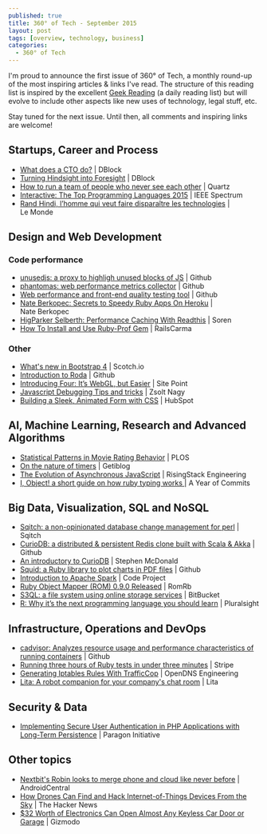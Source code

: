```yaml
---
published: true
title: 360° of Tech - September 2015
layout: post
tags: [overview, technology, business]
categories:
  - 360° of Tech
---
```


I'm proud to announce the first issue of 360° of Tech, a monthly round-up of the most inspiring articles & links I've read. The structure of this reading list is inspired by the excellent [Geek Reading](http://regulargeek.com/2015/08/31/geek-reading-august-31-2015/) (a daily reading list) but will evolve to include other aspects like new uses of technology,  legal stuff, etc.

Stay tuned for the next issue. Until then, all comments and inspiring links are welcome!

Startups, Career and Process
----------------------------

* [What does a CTO do?](http://code.dblock.org/2015/05/23/what-does-a-cto-do.html) | DBlock
  <i data-tag="value strategy scope impact detail"></i>
* [Turning Hindsight into Foresight](http://code.dblock.org/2015/09/01/turning-hindsight-into-foresight.html) | DBlock
  <i data-tag="leadership management opportunity hindsight foresight"></i>
* [How to run a team of people who never see each other](http://qz.com/230998/how-to-run-a-team-of-people-who-never-see-each-other/) | Quartz
  <i data-tag="management"></i>
* [Interactive: The Top Programming Languages 2015](http://spectrum.ieee.org/static/interactive-the-top-programming-languages-2015#index/2015/1/1/1/1/1/50/1/50/1/50/1/30/1/30/1/30/1/20/1/20/1/5/1/5/1/20/1/100/) | IEEE Spectrum
  <i data-tag="programming language interactive ranking criterium"></i>
* [Rand Hindi, l’homme qui veut faire disparaître les technologies](http://www.lemonde.fr/festival/article/2015/07/22/rand-hindi-l-homme-qui-veut-faire-disparaitre-les-technologies_4693695_4415198.html) | Le Monde
  <i data-tag="pervasive technology startup artificial-intelligence opinion"></i>


Design and Web Development
--------------------------

### Code performance

* [unusedjs: a proxy to highligh unused blocks of JS](
  https://github.com/gmetais/unusedjs) 
  | Github
  <i data-tag="web code audit performance web"></i>
* [phantomas: web performance metrics collector](https://github.com/gmetais/phantomas) | Github
  <i data-tag="performance metric web optimization"></i>
* [Web performance and front-end quality testing tool](
  https://github.com/gmetais/YellowLabTools) 
  | Github
  <i data-tag="performance web quality audit"></i>
* [Nate Berkopec: Secrets to Speedy Ruby Apps On Heroku](
  http://www.nateberkopec.com/2015/07/22/secrets-to-speedy-ruby-apps-on-heroku.html) 
  | Nate Berkopec
  <i data-tag="ruby web application performance optimization"></i>
* [HigParker Selberth: Performance Caching With Readthis](
  http://sorentwo.com/2015/07/20/high-performance-caching-with-readthis.html) 
  | Soren
  <i data-tag="redis performance caching tool"></i>
* [How To Install and Use Ruby-Prof Gem](http://railscarma.com/blog/technical-articles/how-to-install-and-use-ruby-prof-gem/) | RailsCarma
  <i data-tag="ruby profiling performance audit"></i>


### Other

* [What's new in Bootstrap 4](
  https://scotch.io/bar-talk/whats-new-in-bootstrap-4) 
  | Scotch.io
  <i data-tag="web css grid system bootstrap"></i>
* [Introduction to Roda](
  http://twin.github.io/introduction-to-roda/) 
  | Github
  <i data-tag="ruby web framework routing tree"></i>
* [Introducing Four: It’s WebGL, but Easier](
  http://www.sitepoint.com/introducing-four-webgl-easier/) 
  | Site Point
* [Javascript Debugging Tips and tricks](
  http://www.zsoltnagy.eu/javascript-debugging-tips-and-tricks/) 
  | Zsolt Nagy
  <i data-tag="javascript debugging expert tip trick"></i>
* [Building a Sleek, Animated Form with CSS](
  http://product.hubspot.com/blog/how-to-build-a-sleek-animated-input-form-with-css)
  | HubSpot
  <i data-tag="design form css tutorial"></i>


AI, Machine Learning, Research and Advanced Algorithms
------------------------------------------------------

* [Statistical Patterns in Movie Rating Behavior](
  http://journals.plos.org/plosone/article?id=10.1371/journal.pone.0136083)
  | PLOS
  <i data-tag="social-network behavior probability crime internet"></i>
* [On the nature of timers](
  http://blog.getify.com/on-the-nature-of-timers/)
  | Getiblog
  <i data-tag="javascript asynchronous philosophy timer benchmark"></i>
* [The Evolution of Asynchronous JavaScript](
  https://blog.risingstack.com/asynchronous-javascript/) 
  | RisingStack Engineering
  <i data-tag="javascript asynchronous philosophy es6 es7"></i>
* [I, Object! a short guide on how ruby typing works ](http://jakeyesbeck.com/2015/08/23/ruby-objects/)
  | A Year of Commits
  <i data-tag="ruby typing duck-typing in-depth guide"></i>


Big Data, Visualization, SQL and NoSQL
--------------------------------------

* [Sqitch: a non-opinionated database change management for perl](
  http://sqitch.org)
  | Sqitch
  <i data-tag="database change management perl"></i>
* [CurioDB: a distributed & persistent Redis clone built with Scala & Akka](
  https://github.com/stephenmcd/curiodb)
  | Github
  <i data-tag="distributed persistent redis clone database scala akka"></i>
* [An introductory to CurioDB](
  http://blog.jupo.org/2015/07/08/curiodb-a-distributed-persistent-redis-clone/)
  | Stephen McDonald
  <i data-tag="distributed persistent redis clone database scala akka"></i>
* [Squid: a Ruby library to plot charts in PDF files](
  http://fullscreen.github.io/squid/)
  | Github
  <i data-tag="ruby library chart pdf"></i>
* [Introduction to Apache Spark](
  http://www.codeproject.com/Articles/1023037/Introduction-to-Apache-Spark)
  | Code Project
  <i data-tag="apache stark database"></i>
* [Ruby Object Mapper (ROM) 0.9.0 Released](
  http://rom-rb.org/blog/2015/08/19/rom-0-9-0-released/)
  | RomRb
  <i data-tag="orm ruby datamapper rewrite"></i>
* [S3QL: a file system using online storage services](
  https://bitbucket.org/nikratio/s3ql)
  | BitBucket
  <i data-tag="filesystem cloud amazon s3 fuse posix"></i>
* [R: Why it’s the next programming language you should learn](
  http://blog.pluralsight.com/r-programming-language)
  | Pluralsight
  <i data-tag="statistic r-lang simple trend fun profit"></i>


Infrastructure, Operations and DevOps
-------------------------------------

* [cadvisor: Analyzes resource usage and performance characteristics of running containers](
  https://github.com/google/cadvisor)
  | Github
  <i data-tag="usage performance container audit"></i>
* [Running three hours of Ruby tests in under three minutes](
  https://stripe.com/blog/distributed-ruby-testing)
  | Stripe
  <i data-tag="performance ruby testing optimization"></i>
* [Generating Iptables Rules With TrafficCop](
  https://engineering.opendns.com/2015/08/31/generating-iptables-rules-with-trafficcop/)
  | OpenDNS Engineering
  <i data-tag="iptable rule generation firewall"></i>
* [Lita: A robot companion for your company's chat room](
  https://www.lita.io/)
  | Lita
  <i data-tag="ruby opensource bot task automation"></i>
  


Security & Data
---------------

* [Implementing Secure User Authentication in PHP Applications with Long-Term Persistence](
  https://paragonie.com/blog/2015/04/secure-authentication-php-with-long-term-persistence)
  | Paragon Initiative
  <i data-tag="security authentication php implementation persistence"></i>


Other topics
------------

* [Nextbit's Robin looks to merge phone and cloud like never before](
  http://www.androidcentral.com/meet-nextbit-robin)
  | AndroidCentral
  <i data-tag="phonecloud filesystem integration design"></i>
* [How Drones Can Find and Hack Internet-of-Things Devices From the Sky](
  http://thehackernews.com/2015/08/hacking-internet-of-things-drone.html) 
  | The Hacker News
  <i data-tag="drone internet-of-things security zigbee map"></i>
* [$32 Worth of Electronics Can Open Almost Any Keyless Car Door or Garage](
  http://gizmodo.com/32-worth-of-electronics-can-open-almost-any-keyless-ca-1723072763)
  | Gizmodo
  <i data-tag="cheap simple car hacking hardware"></i>


